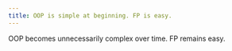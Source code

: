 ```yaml
---
title: OOP is simple at beginning. FP is easy.
---
```


OOP becomes unnecessarily complex over time. FP remains easy.
